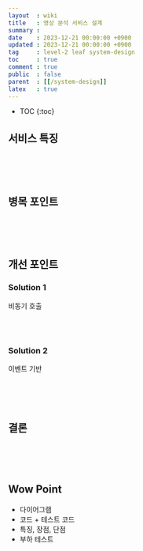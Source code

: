 ```yaml
---
layout  : wiki
title   : 영상 분석 서비스 설계
summary :
date    : 2023-12-21 00:00:00 +0900
updated : 2023-12-21 00:00:00 +0900
tag     : level-2 leaf system-design
toc     : true
comment : true
public  : false
parent  : [[/system-design]]
latex   : true
---
```

* TOC
{:toc}

## 서비스 특징

<br><br><br>

## 병목 포인트

<br><br><br>

## 개선 포인트

### Solution 1

비동기 호출

<br><br>

### Solution 2

이벤트 기반

<br><br><br>

## 결론

<br><br><br>

## Wow Point

- 다이어그램
- 코드 + 테스트 코드
- 특징, 장점, 단점
- 부하 테스트
